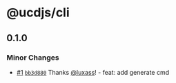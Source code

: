 # @ucdjs/cli

## 0.1.0

### Minor Changes

- [#1](https://github.com/ucdjs/ucd/pull/1) [`bb3d880`](https://github.com/ucdjs/ucd/commit/bb3d880b8f824d5a2d7a9e0e627a94a6cc456355) Thanks [@luxass](https://github.com/luxass)! - feat: add generate cmd
